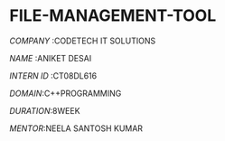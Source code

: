 # FILE-MANAGEMENT-TOOL


*COMPANY* :CODETECH IT SOLUTIONS

*NAME* :ANIKET DESAI

*INTERN ID* :CT08DL616

*DOMAIN*:C++PROGRAMMING

*DURATION*:8WEEK

*MENTOR*:NEELA SANTOSH KUMAR
